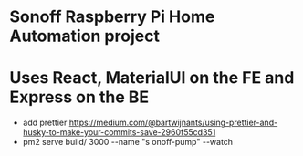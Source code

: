# Sonoff Raspberry Pi Home Automation project
# Uses React, MaterialUI on the FE and Express on the BE

* add prettier https://medium.com/@bartwijnants/using-prettier-and-husky-to-make-your-commits-save-2960f55cd351
* pm2 serve build/ 3000 --name "s onoff-pump" --watch